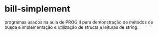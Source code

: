 # bill-simplement
programas usados na aula de PROG II para demonstração de métodos de busca e implementação e utilização de structs e leituras de string.
